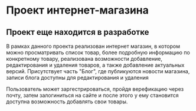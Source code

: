 # Проект интернет-магазина
## Проект еще находится в разработке

В рамках данного проекта реализован интернет магазин, в котором можно просматривать список товар, более подробную информацию по конкретному товару, реализована возможности добавление, редактирования и удаления товаров, а также добавление актуальных версий.
Присутствует часть "Блог", где публикуются новости магазина, записи блога доступны для редактирования и удаления

Пользователь может заргестрироваться, пройдя верефикацию через почту, затем залогиниться на сайте и после этого у ему становится доступна возможность добавлять свои товары.

